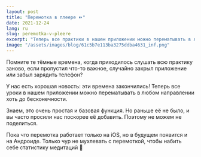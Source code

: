 ```yaml
---
layout: post
title: "Перемотка в плеере ⏩"
date: 2021-12-24
lang: ru
slug: peremotka-v-pleere
excerpt: "Теперь все практики в нашем приложении можно перематывать в любом направлении!"
image: "/assets/images/blog/61c5b7e113ba3275ddba4631_inf.png"
---
```


<p>Помните те тёмные времена, когда приходилось слушать всю практику заново, если пропустил что-то важное, случайно закрыл приложение или забыл зарядить телефон?</p><p>У нас есть хорошая новость: эти времена закончились! Теперь все уроки в нашем приложении можно перематывать в любом направлении хоть до бесконечности.</p><p>Знаем, это очень простая и базовая функция. Но раньше её не было, и вы часто просили нас поскорее её добавить. Поэтому не можем не поделиться.</p><p>Пока что перемотка работает только на iOS, но в будущем появится и на Андроиде. Только чур не мухлевать с перемоткой, чтобы набить себе статистику медитаций 🤗</p>